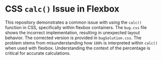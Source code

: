 # CSS `calc()` Issue in Flexbox

This repository demonstrates a common issue with using the `calc()` function in CSS, specifically within flexbox containers.  The `bug.css` file shows the incorrect implementation, resulting in unexpected layout behavior.  The corrected version is provided in `bugSolution.css`.  The problem stems from misunderstanding how `100%` is interpreted within `calc()` when used with flexbox.  Understanding the context of the percentage is critical for accurate calculations.